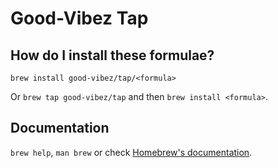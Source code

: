 # Good-Vibez Tap

## How do I install these formulae?

`brew install good-vibez/tap/<formula>`

Or `brew tap good-vibez/tap` and then `brew install <formula>`.

## Documentation

`brew help`, `man brew` or check [Homebrew's documentation](https://docs.brew.sh).
